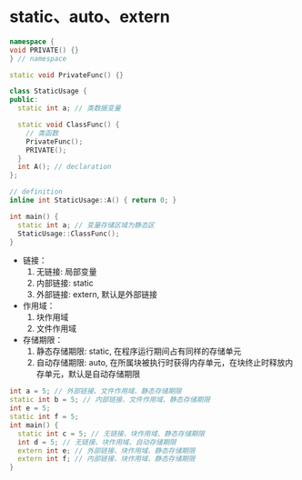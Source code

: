 ﻿# static、auto、extern

```cpp
namespace {
void PRIVATE() {}
} // namespace

static void PrivateFunc() {}

class StaticUsage {
public:
  static int a; // 类数据变量

  static void ClassFunc() {
    // 类函数
    PrivateFunc();
    PRIVATE();
  }
  int A(); // declaration
};

// definition
inline int StaticUsage::A() { return 0; }

int main() {
  static int a; // 变量存储区域为静态区
  StaticUsage::ClassFunc();
}
```

- 链接：
  1. 无链接: 局部变量
  2. 内部链接: static
  3. 外部链接: extern, 默认是外部链接
- 作用域：
  1. 块作用域
  2. 文件作用域
- 存储期限：
  1. 静态存储期限: static, 在程序运行期间占有同样的存储单元
  2. 自动存储期限: auto, 在所属块被执行时获得内存单元，在块终止时释放内存单元，默认是自动存储期限

```cpp
int a = 5; // 外部链接、文件作用域、静态存储期限
static int b = 5; // 内部链接、文件作用域、静态存储期限
int e = 5;
static int f = 5;
int main() {
  static int c = 5; // 无链接、块作用域、静态存储期限
  int d = 5; // 无链接、块作用域、自动存储期限
  extern int e; // 外部链接、块作用域、静态存储期限
  extern int f; // 内部链接、块作用域、静态存储期限
}
```
